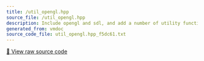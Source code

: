 ```yaml
---
title: /util_opengl.hpp
source_file: /util_opengl.hpp
description: Include opengl and sdl, and add a number of utility functions and classes
generated_from: vmdoc
source_code_file: util_opengl.hpp_f5dc61.txt
---
```


[📄 View raw source code](util_opengl.hpp_f5dc61.txt)




